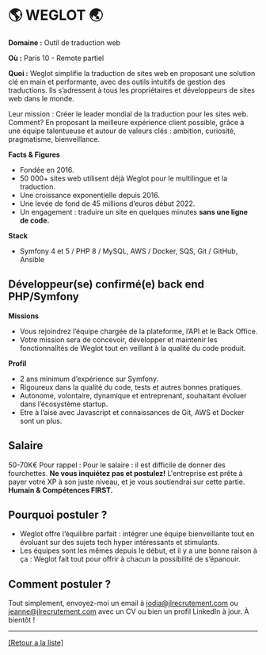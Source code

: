 # 🌎 WEGLOT 🌏

**Domaine :** Outil de traduction web 

**Où :** Paris 10 - Remote partiel 

**Quoi :** Weglot simplifie la traduction de sites web en proposant une solution clé en main et performante, avec des outils intuitifs de gestion des traductions. Ils s’adressent à tous les propriétaires et développeurs de sites web dans le monde.

Leur mission :
Créer le leader mondial de la traduction pour les sites web. Comment? En proposant la meilleure expérience client possible, grâce à une équipe talentueuse et autour de valeurs clés : ambition, curiosité, pragmatisme, bienveillance. 

**Facts & Figures**
* Fondée en 2016.
* 50 000+ sites web utilisent déjà Weglot pour le multilingue et la traduction.
* Une croissance exponentielle depuis 2016. 
* Une levée de fond de 45 millions d’euros début 2022. 
* Un engagement : traduire un site en quelques minutes **sans une ligne de code.** 

**Stack**
* Symfony 4 et 5 / PHP 8 / MySQL, AWS / Docker, SQS, Git / GitHub, Ansible


## Développeur(se) confirmé(e) back end PHP/Symfony  

**Missions**

* Vous rejoindrez l’équipe chargée de la plateforme, l’API et le Back Office.
* Votre mission sera de concevoir, développer et maintenir les fonctionnalités de Weglot tout en veillant à la qualité du code produit.  

**Profil**

* 2 ans minimum d’expérience sur Symfony. 
* Rigoureux dans la qualité du code, tests et autres bonnes pratiques. 
* Autonome, volontaire, dynamique et entreprenant, souhaitant évoluer dans l’écosystème startup. 
* Etre à l’aise avec Javascript et connaissances de Git, AWS et Docker sont un plus. 

## Salaire 

50-70K€
Pour rappel :  Pour le salaire : il est difficile de donner des fourchettes. **Ne vous inquiétez pas et postulez!** L'entreprise est prête à payer votre XP à son juste niveau, et je vous soutiendrai sur cette partie. **Humain & Compétences FIRST.**

## Pourquoi postuler ?

* Weglot offre l’équilibre parfait : intégrer une équipe bienveillante tout en évoluant sur des sujets tech hyper intéressants et stimulants. 
* Les équipes sont les mêmes depuis le début, et il y a une bonne raison à ça : Weglot fait tout pour offrir à chacun la possibilité de s’épanouir. 

## Comment postuler ?
Tout simplement, envoyez-moi un email à jodia@jlrecrutement.com ou jeanne@jlrecrutement.com avec un CV ou bien un profil LinkedIn à jour. À bientôt !

----
<a href="https://github.com/jlondiche/job-board-php/blob/master/README.md">[Retour a la liste]</a>